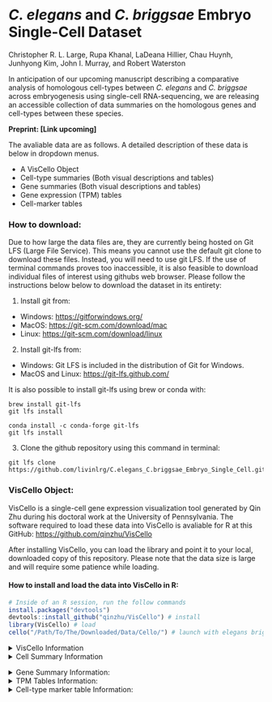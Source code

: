 # _C. elegans_ and _C. briggsae_ Embryo Single-Cell Dataset
Christopher R. L. Large, Rupa Khanal, LaDeana Hillier, Chau Huynh, Junhyong Kim, John I. Murray, and Robert Waterston

In anticipation of our upcoming manuscript describing a comparative analysis of homologous cell-types between _C. elegans_ and _C. briggsae_ across embryogenesis using single-cell RNA-sequencing, we are releasing an accessible collection of data summaries on the homologous genes and cell-types between these species.

__Preprint: [Link upcoming]__


The avaliable data are as follows. A detailed description of these data is below in dropdown menus.
 - A VisCello Object
 - Cell-type summaries (Both visual descriptions and tables)
 - Gene summaries (Both visual descriptions and tables)
 - Gene expression (TPM) tables
 - Cell-marker tables


### How to download:
Due to how large the data files are, they are currently being hosted on Git LFS (Large File Service). This means you cannot use the default git clone to download these files. Instead, you will need to use git LFS. If the use of terminal commands proves too inaccessible, it is also feasible to download individual files of interest using githubs web browser. Please follow the instructions below below to download the dataset in its entirety:

 1. Install git from:
 * Windows: <https://gitforwindows.org/>
 * MacOS: <https://git-scm.com/download/mac>
 * Linux: <https://git-scm.com/download/linux>

 2. Install git-lfs from:
 * Windows: Git LFS is included in the distribution of Git for Windows.
 * MacOS and Linux: <https://git-lfs.github.com/>

 It is also possible to install git-lfs using brew or conda with:
```
brew install git-lfs
git lfs install
```
```
conda install -c conda-forge git-lfs
git lfs install
```

 3. Clone the github repository using this command in terminal:
    
```
git lfs clone https://github.com/livinlrg/C.elegans_C.briggsae_Embryo_Single_Cell.git
```

### VisCello Object:
VisCello is a single-cell gene expression visualization tool generated by Qin Zhu during his doctoral work at the University of Pennsylvania. The software required to load these data into VisCello is avaliable for R at this GitHub: https://github.com/qinzhu/VisCello

After installing VisCello, you can load the library and point it to your local, downloaded copy of this repository. Please note that the data size is large and will require some patience while loading.

#### How to install and load the data into VisCello in R:

``` r
# Inside of an R session, run the follow commands
install.packages("devtools") 
devtools::install_github("qinzhu/VisCello") # install
library(VisCello) # load
cello("/Path/To/The/Downloaded/Data/Cello/") # launch with elegans briggsae data
```

<details>
           <summary>VisCello Information</summary>
<p>

<p align="center">
  <img width="800" src=/Example_Images/VisCelloExample.png>
</p>

 #### Summary:
<p>
 Using VisCello, you can visualize the expression of your favorite gene across the <em>C. elegans</em> and <em>C. briggsae</em> single-cell datasets in a number of different UMAP projections. Here we have included joint projections of the global dataset, of individual cell class subsets, and of embryo time subsets. All of the joint projections are generated using Seurat V4 CCA. We have also included projections in which the <em>C. elegans</em> and <em>C. briggsae</em> cells are displayed on their own in the same UMAP embeddings.
</p>

<p>
You can search for your favorite gene from either of the species by looking up the gene name, the sequence name, or the WBGene name.
</p>

<p>
 In addition to viewing expression, you can also visualize the cell identity and other metadata that we have annotated using the orthologous markers between <em>C. elegans</em> and <em>C. briggsae</em>. The information about these metadata columns is below.
</p>
 
#### Meta Data:
- lineage - The manually annotated cell lineage. For ambiguities in division orientation, an x is used (e.g. MSx to refer to MSa and MSp).
- cell_type - The terminal cell-type identities, manually annotated using homologous marker genes. 
- species - Whether the cell is from <em>C. elegans</em> or <em>C. briggsae</em>
- embryo_time - The estimated age of the embryo from which the cell was drawn. See Packer and Zhu et al., 2019 for more details on how this was caluclated. <em>C. briggsae</em> embryo_time was estimated using the orthologous genes between the species.
- dataset - Which collection batch the cells come from. 
- n_umi - The number of UMI-collapsed sequencing reads that are associated with the cell.
- genotype - The genotype from which the cell came from. Some of the _C. elegans_ cells are from mutant animals.
  - Wild-type _C. elegans_: N2 and VC2010
  - Wild-type _C. briggsae_: AF16
  - Mutant _C. elegans_ for mec-3: VC2396 mec-3(gk1126). Mutants for mec-3 appear to be missing their touch neurons and markers of the touch neurons are not detected.
  - Mutant _C. elegans_ for M03D4.4: VC4183 M03D4.4(gk5269[loxP + myo-2p::GFP::unc-54 3' UTR + rps-27p::neoR::unc-54 3' UTR + loxP]). This mutant strain for M03D4.4 appears otherwise wild-type in cell composition and expression.
  - Mutant _C. elegans_ for ceh-9: YL633 ceh-9(tm2747). This mutant strain for ceh-9 appears otherwise wild-type in cell composition and expression.
- potential_low_quality_cell - Using a variety of manual annotation stratagies, we have identified some cells that don't behave consistently across UMAP embeddings due to a variety of techincal reasons. These have been left in the dataset as they often represent 'normal cells', but have been labeled as being potentially low-quality.
- high_background - The amount of background reads was estimated for every cell similar to Packer and Zhu et al., 2019. The cells labeled here as TRUE had a fraction of reads from background higher than 0.75.
- possible_doublet - Droplets that annotated as possibly containing two or more cells. Not all cells annotated as possible droplets are as such. Please see Packer and Zhu et al., 2019 for details on how the background was estimated.
- packer_cell_type - Cell type annotation from Packer and Zhu et al., 2019.
- packer_cell_subtype - Cell type annotation from Packer and Zhu et al., 2019.
- packer_plot_cell_type - Cell type annotation from Packer and Zhu et al., 2019.
- SizeFactor - A column used to estimate the library size.
- smoothed_embryo_time - The estimated embryo time calculated as above, with an additional nearest neighbor smoothing algorithm to use the neighobring cell's embryo time and transcriptome to better approximate the age of the embryo.
- embryo_time_bin - Binned smoothed embryo time with lt_100 meaning 'less than 100' and gt_710 meaning 'greater than 710.
- Gene Expression - Used to inspect gene expression.
---
</p>
</details>

<details>
           <summary>Cell Summary Information</summary>
<p>
 <p>

 The cell-type summaries avaliable in the cell_plots/ directory describe how the cell-types differ between _C. elegans_ and _C. briggsae_ using a variety of summary statistics. The description of what is included in these summaries are below with an example plot for the ASG neuron:

 <p align="center">
  <img width="800" src=/Example_Images/ExampleASGNeuron.png>
</p>
 
 1. The relative TPM of every gene in _C. elegans_ and _C. briggsae_. Whether a gene is a cell-type marker within that species or both is labeled.
 2. A barplot of the cell-type markers from _C. elegans_ binned by their WormCat gene category.
 3. The top cell-type markers that are shared between species (black outline), private to _C. elegans_ (green), or private to _C. briggsae_ (blue). The private markers can also include genes that weren't annotated as being directly orthologous between the species.
 4. A bunch of cell type metrics, where the values for that cell type are shown in green for _C. elegans_ and blue for _C. briggsae_ (red for both) ontop of the dataset wide distribution.
  - Cell count: number of cells in the dataset
  - Gini coeficient: A measure of inequality that shows how evenly distributed the TPM values are (0 = even, 1 = skewed)
  - The number of genes ‘detected’ in that cell type. Calculated by generating 1000 bootstraps of the TPM, then selecting genes whose 95% lower CI doesn’t intersect 0.
  - How many of the markers of that cell-type are just in one species versus the total markers (shared + private)
  - The number of UMI-collapsed sequencing reads that are associated with the cell-type.
  - Jensen-Shannon Distance: Metric of distance between the two species cell transcriptomes.
  - Pearson Correlation: Metric of similarity between the two species cell transcriptomes.
  - The number of differentially expressed genes between the species.
---
</p>
</p>
</details>

</p>
</details>

<details>
           <summary>Gene Summary Information: </summary>
<p>
 <p>
The gene summaries that will become avaliable in the gene_plots/ directory describe how the gene expression profiles differ between _C. elegans_ and _C. briggsae_ using a variety of summary statistics. The description of what is included in these summaries are below with an example plot for pha-4:

 1. Global UMAP showing the expression of your gene of interest. 
 2. Cell subset UMAP showing the expression of your gene of interest. The choice of which UMAP is shown is based on which cell-type shows maximum expression across all cell-types between the two species.
 3. Terminal cell-type comparative TPM values shown in log2 space. The cell-types are summarized by their cell class.
 4. Progenitor cell-type comparative TPM values shown in log2 space. The progenitors are summarized by their general lineage type.
 5. A bunch of gene metrics, where the values for this gene is shown in red as a confidence interval (CI) range on top of the dataset wide distribution. These metrics are shown for the terminal and progenitor cell-types.
  - Gene expression patern distance shown as the Jensen-Shannon Distance (JSD) calculated on the bootstrapped TPM values. The CI and median for the gene JSD was calculated on the bootstrap resampled TPM values.
  - Gene expression patern distance shown as the Pearson correlation coefficient calculated on the bootstrapped TPM values. The CI and median for the gene Pearson correlation coefficient was calculated on the bootstrap resampled TPM values.
  - The broadness of gene expression pattern shown as the Tau value for _C. elegans_.
  - The broadness of gene expression pattern shown as the Tau value for _C. briggsae_.
  - The maximum TPM value across any cell-type in both species.
 
---
</p>
</p>
</details>


<details>
           <summary>TPM Tables Information: </summary>
<p>
 <p>

Avaliable here is the expression value of every gene in the _C. elegans_ and _C. briggsae_ genome, summarized as the transcripts per million (TPM) on pseudobulked progenitor and terminal cell-types. To evaluate the variation in the measurement of these TPM values, we have used bootstrapping to take samples of the cells and generate several confidence intervals on the cellular expression values. A gene can be thought of as confidently detected in that cell-type if its lower 95% confidence interval does not intersect zero. Additionally, we have assessed the percentage of cells from that cell-type that we were able to detect expression from.
 
---
</p>
</p>
</details>

<details>
           <summary>Cell-type marker table Information: </summary>
<p>
 <p>
  
To be filled in

---
</p>
</p>
</details>

